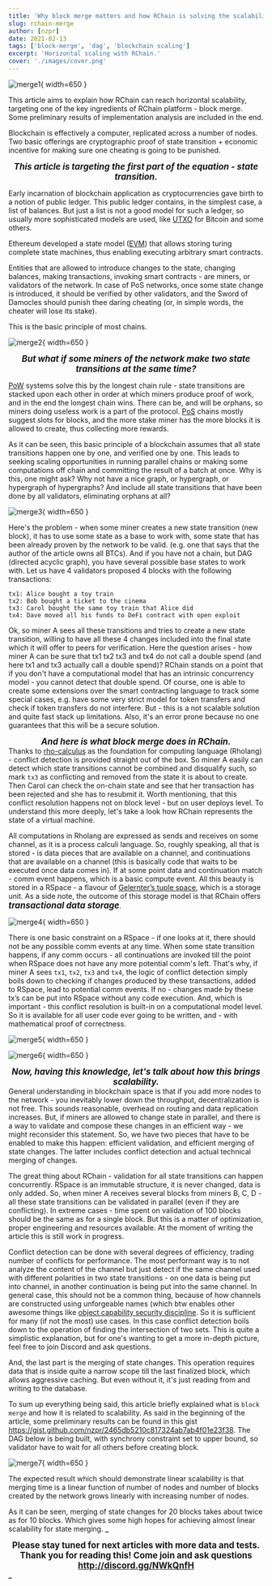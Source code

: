 ```yaml
---
title: 'Why block merge matters and how RChain is solving the scalability problem.'
slug: rchain-merge
author: [nzpr]
date: 2021-02-13
tags: ['block-merge', 'dag', 'blockchain scaling']
excerpt: 'Horizontal scaling with RChain.'
cover: './images/cover.png'
---
```


![merge1](./images/merge-1.png){ width=650 }

This article aims to explain how RChain can reach horizontal scalability, targeting one of the key ingredients of RChain platform - block merge.
Some preliminary results of implementation analysis are included in the end.

Blockchain is effectively a computer, replicated across a number of nodes.
Two basic offerings are cryptographic proof of state transition + economic incentive for making sure one cheating is going to be punished.

**_<div style="font-size:larger; text-align:center">This article is targeting the first part of the equation - state transition.</div>_**

Early incarnation of blockchain application as cryptocurrencies gave birth to a notion of public ledger. This public ledger contains, in the simplest case, a list of balances. But just a list is not a good model for such a ledger, so usually more sophisticated models are used, like [UTXO](https://en.wikipedia.org/wiki/Unspent_transaction_output) for Bitcoin and some others.

Ethereum developed a state model ([EVM](https://ethereum.org/en/developers/docs/evm/)) that allows storing turing complete state machines, thus enabling executing arbitrary smart contracts.

Entities that are allowed to introduce changes to the state, changing balances, making transactions, invoking smart contracts - are miners, or validators of the network.
In case of PoS networks, once some state change is introduced, it should be verified by other validators, and the Sword of Damocles should punish thee daring cheating (or, in simple words, the cheater will lose its stake).

This is the basic principle of most chains.

![merge2](./images/merge-2.png){ width=650 }

**_<div style="font-size:larger; text-align:center">But what if some miners of the network make two state transitions at the same time?</div>_**

[PoW](https://en.wikipedia.org/wiki/Proof_of_work) systems solve this by the longest chain rule - state transitions are stacked upon each other in order at which miners produce proof of work, and in the end the longest chain wins. There can be, and will be orphans, so miners doing useless work is a part of the protocol. [PoS](https://en.wikipedia.org/wiki/Proof_of_stake) chains mostly suggest slots for blocks, and the more stake miner has the more blocks it is allowed to create, thus collecting more rewards.

As it can be seen, this basic principle of a blockchain assumes that all state transitions happen one by one, and verified one by one. This leads to seeking scaling opportunities in running parallel chains or making some computations off chain and committing the result of a batch at once.
Why is this, one might ask? Why not have a nice graph, or hypergraph, or hypergraph of hypergraphs? And include all state transitions that have been done by all validators, eliminating orphans at all?

![merge3](./images/merge-3.png){ width=650 }

Here's the problem - when some miner creates a new state transition (new block), it has to use some state as a base to work with, some state that has been already proven by the network to be valid. (e.g. one that says that the author of the article owns all BTCs). And if you have not a chain, but DAG (directed acyclic graph), you have several possible base states to work with. Let us have 4 validators proposed 4 blocks with the following transactions:

`tx1: Alice bought a toy train`<br/>
`tx2: Bob bought a ticket to the cinema`<br/>
`tx3: Carol bought the same toy train that Alice did`<br/>
`tx4: Dave moved all his funds to DeFi contract with open exploit`

Ok, so miner A sees all these transitions and tries to create a new state transition, willing to have all these 4 changes included into the final state which it will offer to peers for verification.
Here the question arises - how miner A can be sure that tx1 tx2 tx3 and tx4 do not call a double spend (and here tx1 and tx3 actually call a double spend)? RChain stands on a point that if you don't have a computational model that has an intrinsic concurrency model - you cannot detect that double spend. Of course, one is able to create some extensions over the smart contracting language to track some special cases, e.g. have some very strict model for token transfers and check if token transfers do not interfere. But - this is a not scalable solution and quite fast stack up limitations. Also, it's an error prone because no one guarantees that this will be a secure solution.

**_<div style="font-size:larger; text-align:center">And here is what block merge does in RChain.</div>_** Thanks to [rho-calculus](https://en.wikipedia.org/wiki/Rho_calculus) as the foundation for computing language (Rholang) - conflict detection is provided straight out of the box. So miner A easily can detect which state transitions cannot be combined and disqualify such, so mark `tx3` as conflicting and removed from the state it is about to create. Then Carol can check the on-chain state and see that her transaction has been rejected and she has to resubmit it. Worth mentioning, that this conflict resolution happens not on block level - but on user deploys level. To understand this more deeply, let's take a look how RChain represents the state of a virtual machine.

All computations in Rholang are expressed as sends and receives on some channel, as it is a process calculi language. So, roughly speaking, all that is stored - is data pieces that are available on a channel, and continuations that are available on a channel (this is basically code that waits to be executed once data comes in). If at some point data and continuation match - comm event happens, which is a basic compute event. All this beauty is stored in a RSpace - a flavour of [Gelernter’s tuple space](https://en.wikipedia.org/wiki/Tuple_space), which is a storage unit. As a side note, the outcome of this storage model is that RChain offers **_<span style="font-size:larger">transactional data storage</span>_**.

![merge4](./images/merge-4.png){ width=650 }

There is one basic constraint on a RSpace - if one looks at it, there should not be any possible comm events at any time. When some state transition happens, if any comm occurs - all continuations are invoked till the point when RSpace does not have any more potential comm's left. That's why, if miner A sees `tx1`, `tx2`, `tx3` and `tx4`, the logic of conflict detection simply boils down to checking if changes produced by these transactions, added to RSpace, lead to potential comm events. If no - changes made by these tx’s can be put into RSpace without any code execution. And, which is important - this conflict resolution is built-in on a computational model level. So it is available for all user code ever going to be written, and - with mathematical proof of correctness.

![merge5](./images/merge-5.png){ width=650 }

![merge6](./images/merge-6.png){ width=650 }

**_<div style="font-size:larger; text-align:center">Now, having this knowledge, let's talk about how this brings scalability.</div>_**
General understanding in blockchain space is that if you add more nodes to the network - you inevitably lower down the throughput, decentralization is not free.
This sounds reasonable, overhead on routing and data replication increases. But, if miners are allowed to change state in parallel, and there is a way to validate and compose these changes in an efficient way - we might reconsider this statement. So, we have two pieces that have to be enabled to make this happen: efficient validation, and efficient merging of state changes. The latter includes conflict detection and actual technical merging of changes.

The great thing about RChain - validation for all state transitions can happen concurrently. RSpace is an immutable structure, it is never changed, data is only added. So, when miner A receives several blocks from miners B, C, D - all these state transitions can be validated in parallel (even if they are conflicting). In extreme cases - time spent on validation of 100 blocks should be the same as for a single block. But this is a matter of optimization, proper engineering and resources available. At the moment of writing the article this is still work in progress.

Conflict detection can be done with several degrees of efficiency, trading number of conflicts for performance. The most performant way is to not analyze the content of the channel but just detect if the same channel used with different polarities in two state transitions - on one data is being put into channel, in another continuation is being put into the same channel. In general case, this should not be a common thing, because of how channels are constructed using unforgeable names (which btw enables other awesome things like [object capability security discipline](https://en.wikipedia.org/wiki/Object-capability_model). So it is sufficient for many (if not the most) use cases. In this case conflict detection boils down to the operation of finding the intersection of two sets. This is quite a simplistic explanation, but for one's wanting to get a more in-depth picture, feel free to join Discord and ask questions.

And, the last part is the merging of state changes. This operation requires data that is inside quite a narrow scope till the last finalized block, which allows aggressive caching. But even without it, it's just reading from and writing to the database.

To sum up everything being said, this article briefly explained what is `block merge` and how it is related to scalability.
As said in the beginning of the article, some preliminary results can be found in this gist https://gist.github.com/nzpr/2465db5210c817324ab7ab4f01e23f38.
The DAG below is being built, with synchrony constraint set to upper bound, so validator have to wait for all others before creating block.

![merge7](./images/merge-7.png){ width=650 }

The expected result which should demonstrate linear scalability is that merging time is a linear function of number of nodes and number of blocks created by the network grows linearly with increasing number of nodes.

As it can be seen, merging of state changes for 20 blocks takes about twice as for 10 blocks. Which gives some high hopes for achieving almost linear scalability for state merging.
**_<div style="font-size:larger; text-align:center">Please stay tuned for next articles with more data and tests. Thank you for reading this! Come join and ask questions http://discord.gg/NWkQnfH</div> _**
